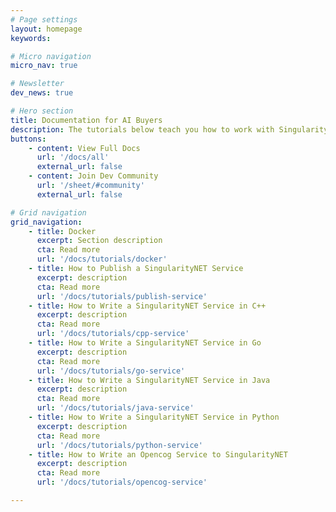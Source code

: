 ```yaml
---
# Page settings
layout: homepage
keywords:

# Micro navigation
micro_nav: true

# Newsletter
dev_news: true

# Hero section
title: Documentation for AI Buyers
description: The tutorials below teach you how to work with SingularityNET Services in various programming languages.
buttons:
    - content: View Full Docs
      url: '/docs/all'
      external_url: false
    - content: Join Dev Community
      url: '/sheet/#community'
      external_url: false

# Grid navigation
grid_navigation:
    - title: Docker
      excerpt: Section description
      cta: Read more
      url: '/docs/tutorials/docker'
    - title: How to Publish a SingularityNET Service
      excerpt: description
      cta: Read more
      url: '/docs/tutorials/publish-service'
    - title: How to Write a SingularityNET Service in C++
      excerpt: description
      cta: Read more
      url: '/docs/tutorials/cpp-service'
    - title: How to Write a SingularityNET Service in Go
      excerpt: description
      cta: Read more
      url: '/docs/tutorials/go-service'
    - title: How to Write a SingularityNET Service in Java
      excerpt: description
      cta: Read more
      url: '/docs/tutorials/java-service'
    - title: How to Write a SingularityNET Service in Python
      excerpt: description
      cta: Read more
      url: '/docs/tutorials/python-service'
    - title: How to Write an Opencog Service to SingularityNET
      excerpt: description
      cta: Read more
      url: '/docs/tutorials/opencog-service'

---
```

